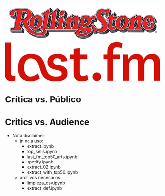 <img src= "images/RSlogo.png">
<img src= "images/lastfm.png">


# Crítica vs. Público






# Critics vs. Audience


- Nota disclaimer:
    - jn no a uso: 
        - extract.ipynb
        - top_sells.ipynb
        - last_fm_top50_arts.ipynb
        - spotify.ipynb
        - extract_02.ipynb
        - extract_with_top50.ipynb
     - archivos necesarios:
         - limpieza_csv.ipynb
         - extract_def.ipynb